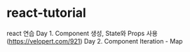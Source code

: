 # react-tutorial
react 연습
Day 1. Component 생성, State와 Props 사용 (https://velopert.com/921)
Day 2. Component Iteration - Map